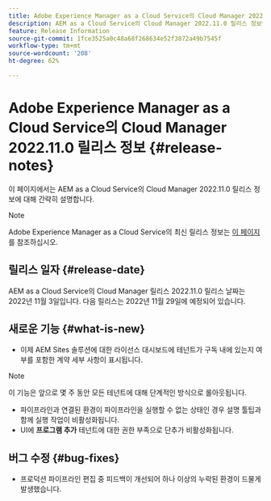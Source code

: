 ```yaml
---
title: Adobe Experience Manager as a Cloud Service의 Cloud Manager 2022.11.0 릴리스 정보
description: AEM as a Cloud Service의 Cloud Manager 2022.11.0 릴리스 정보입니다.
feature: Release Information
source-git-commit: 1fce3525a0c48a68f268634e52f3872a49b7545f
workflow-type: tm+mt
source-wordcount: '208'
ht-degree: 62%

---
```



# Adobe Experience Manager as a Cloud Service의 Cloud Manager 2022.11.0 릴리스 정보 {#release-notes}

이 페이지에서는 AEM as a Cloud Service의 Cloud Manager 2022.11.0 릴리스 정보에 대해 간략히 설명합니다.

>[!NOTE]
>
>Adobe Experience Manager as a Cloud Service의 최신 릴리스 정보는 [이 페이지](/help/release-notes/release-notes-cloud/release-notes-current.md)를 참조하십시오.

## 릴리스 일자 {#release-date}

AEM as a Cloud Service의 Cloud Manager 릴리스 2022.11.0 릴리스 날짜는 2022년 11월 3일입니다. 다음 릴리스는 2022년 11월 29일에 예정되어 있습니다.

## 새로운 기능 {#what-is-new}

* 이제 AEM Sites 솔루션에 대한 라이선스 대시보드에 테넌트가 구독 내에 있는지 여부를 포함한 계약 세부 사항이 표시됩니다.

>[!NOTE]
>
> 이 기능은 앞으로 몇 주 동안 모든 테넌트에 대해 단계적인 방식으로 롤아웃됩니다.

* 파이프라인과 연결된 환경이 파이프라인을 실행할 수 없는 상태인 경우 설명 툴팁과 함께 실행 작업이 비활성화됩니다.
* UI에 **프로그램 추가** 테넌트에 대한 권한 부족으로 단추가 비활성화됩니다.

## 버그 수정 {#bug-fixes}

* 프로덕션 파이프라인 편집 중 피드백이 개선되어 하나 이상의 누락된 환경이 드물게 발생했습니다.
